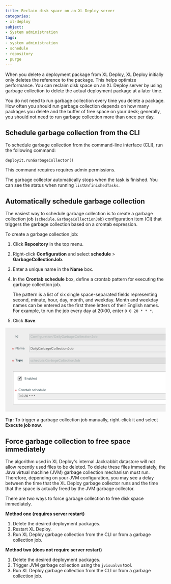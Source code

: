 ```yaml
---
title: Reclaim disk space on an XL Deploy server
categories:
- xl-deploy
subject:
- System administration
tags:
- system administration
- schedule
- repository
- purge
---
```


When you delete a deployment package from XL Deploy, XL Deploy initially only deletes the reference to the package. This helps optimize performance. You can reclaim disk space on an XL Deploy server by using garbage collection to delete the actual deployment package at a later time.

You do not need to run garbage collection every time you delete a package. How often you should run garbage collection depends on how many packages you delete and the buffer of free space on your desk; generally, you should not need to run garbage collection more than once per day.

## Schedule garbage collection from the CLI

To schedule garbage collection from the command-line interface (CLI), run the following command:

    deployit.runGarbageCollector()

This command requires requires admin permissions.

The garbage collector automatically stops when the task is finished. You can see the status when running `listUnfinishedTasks`.

## Automatically schedule garbage collection

The easiest way to schedule garbage collection is to create a garbage collection job (`schedule.GarbageCollectionJob`) configuration item (CI) that triggers the garbage collection based on a crontab expression.

To create a garbage collection job:

1. Click **Repository** in the top menu.
2. Right-click **Configuration** and select **schedule** > **GarbageCollectionJob**.
3. Enter a unique name in the **Name** box.
4. In the **Crontab schedule** box, define a crontab pattern for executing the garbage collection job.

    The pattern is a list of six single space-separated fields representing second, minute, hour, day, month, and weekday. Month and weekday names can be entered as the first three letters of their English names. For example, to run the job every day at 20:00, enter `0 0 20 * * *`.

5. Click **Save**.

![Garbage collection job](images/system-admin-gc-job.png)

**Tip:** To trigger a garbage collection job manually, right-click it and select **Execute job now**.

## Force garbage collection to free space immediately

The algorithm used in XL Deploy's internal Jackrabbit datastore will not allow recently used files to be deleted. To delete these files immediately, the Java virtual machine (JVM) garbage collection mechanism must run. Therefore, depending on your JVM configuration, you may see a delay between the time that the XL Deploy garbage collector runs and the time that the space is actually freed by the JVM garbage collector.

There are two ways to force garbage collection to free disk space immediately.

**Method one (requires server restart)**

1. Delete the desired deployment packages.
1. Restart XL Deploy.
1. Run XL Deploy garbage collection from the CLI or from a garbage collection job.

**Method two (does not require server restart)**

1. Delete the desired deployment packages.
1. Trigger JVM garbage collection using the `jvisualvm` tool.
1. Run XL Deploy garbage collection from the CLI or from a garbage collection job.
